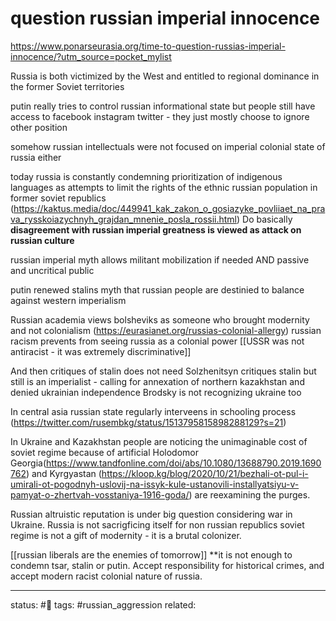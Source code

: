 # question russian imperial innocence

https://www.ponarseurasia.org/time-to-question-russias-imperial-innocence/?utm_source=pocket_mylist

Russia is both victimized by the West and entitled to regional dominance in the former Soviet territories

putin really tries to control russian informational state but people still have access to facebook instagram twitter - they just mostly choose to ignore other position

somehow russian intellectuals were not focused on imperial colonial state of russia either

today russia is constantly condemning prioritization of indigenous languages as attempts to limit the rights of the ethnic russian population in former soviet republics (https://kaktus.media/doc/449941_kak_zakon_o_gosiazyke_povliiaet_na_prava_rysskoiazychnyh_grajdan_mnenie_posla_rossii.html)
Do basically **disagreement with russian imperial greatness is viewed as attack on russian culture**

russian imperial myth allows militant mobilization if needed AND passive and uncritical public

putin renewed stalins myth that russian people are destinied to balance against western imperialism

Russian academia views bolsheviks as someone who brought modernity and not colonialism (https://eurasianet.org/russias-colonial-allergy)
russian racism prevents from seeing russia as a colonial power [[USSR was not antiracist - it was extremely discriminative]]


And then critiques of stalin does not need 
Solzhenitsyn critiques stalin but still is an imperialist - calling for annexation of northern kazakhstan and denied ukrainian independence
Brodsky is not recognizing ukraine too

In central asia russian state regularly interveens in schooling process (https://twitter.com/rusembkg/status/1513795815898288129?s=21)

In Ukraine and Kazakhstan people are noticing the unimaginable cost of soviet regime because of artificial Holodomor
Georgia(https://www.tandfonline.com/doi/abs/10.1080/13688790.2019.1690762) and Kyrgyastan (https://kloop.kg/blog/2020/10/21/bezhali-ot-pul-i-umirali-ot-pogodnyh-uslovij-na-issyk-kule-ustanovili-installyatsiyu-v-pamyat-o-zhertvah-vosstaniya-1916-goda/) are reexamining the purges.

Russian altruistic reputation is under big question considering war in Ukraine. 
Russia is not sacrigficing itself for non russian republics
soviet regime is not a gift of modernity - it is a brutal colonizer.

[[russian liberals are the enemies of tomorrow]]
**it is not enough to condemn tsar, stalin or putin.  Accept responsibility for historical crimes, and accept modern racist colonial nature of russia. 


--- 
status: #🌱
tags: #russian_aggression 
related: 
